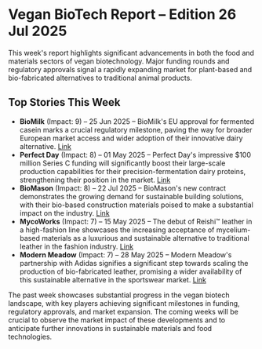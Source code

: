 # Vegan BioTech Report – Edition 26 Jul 2025

This week's report highlights significant advancements in both the food and materials sectors of vegan biotechnology.  Major funding rounds and regulatory approvals signal a rapidly expanding market for plant-based and bio-fabricated alternatives to traditional animal products.

## Top Stories This Week

*   **BioMilk** (Impact: 9) – 25 Jun 2025 – BioMilk's EU approval for fermented casein marks a crucial regulatory milestone, paving the way for broader European market access and wider adoption of their innovative dairy alternative. [Link](https://example.com/biomilk1)
*   **Perfect Day** (Impact: 8) – 01 May 2025 – Perfect Day's impressive $100 million Series C funding will significantly boost their large-scale production capabilities for their precision-fermentation dairy proteins, strengthening their position in the market. [Link](https://example.com/perfectday1)
*   **BioMason** (Impact: 8) – 22 Jul 2025 – BioMason's new contract demonstrates the growing demand for sustainable building solutions, with their bio-based construction materials poised to make a substantial impact on the industry. [Link](https://example.com/biomason1)
*   **MycoWorks** (Impact: 7) – 15 May 2025 – The debut of Reishi™ leather in a high-fashion line showcases the increasing acceptance of mycelium-based materials as a luxurious and sustainable alternative to traditional leather in the fashion industry. [Link](https://example.com/mycoworks1)
*   **Modern Meadow** (Impact: 7) – 28 May 2025 – Modern Meadow's partnership with Adidas signifies a significant step towards scaling the production of bio-fabricated leather, promising a wider availability of this sustainable alternative in the sportswear market. [Link](https://example.com/modernmeadow1)

The past week showcases substantial progress in the vegan biotech landscape, with key players achieving significant milestones in funding, regulatory approvals, and market expansion.  The coming weeks will be crucial to observe the market impact of these developments and to anticipate further innovations in sustainable materials and food technologies.
